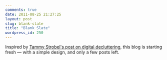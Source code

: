 ```yaml
---
comments: true
date: 2011-08-25 21:27:25
layout: post
slug: blank-slate
title: "Blank Slate"
wordpress_id: 250
---
```

Inspired by [Tammy Strobel's post on digital decluttering](http://rowdykittens.com/2011/08/digital-clutter-confessions/), this blog is starting fresh — with a simple design, and only a few posts left.